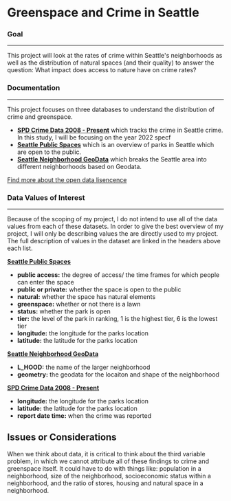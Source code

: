 # Greenspace and Crime in Seattle

### Goal
----
This project will look at the rates of crime within Seattle's neighborhoods as well as the distribution of natural spaces (and their quality) to answer the question: What impact does access to nature have on crime rates? 

### Documentation 
----
This project focuses on three databases to understand the distribution of crime and greenspace. 

- [**SPD Crime Data 2008 - Present**](https://data.seattle.gov/Public-Safety/SPD-Crime-Data-2008-Present/tazs-3rd5) which tracks the crime in Seattle crime. In this study, I will be focusing on the year 2022 specf 
- [**Seattle Public Spaces**](https://data-seattlecitygis.opendata.arcgis.com/datasets/SeattleCityGIS::publicspaceseattle-entrypts/explore?location=47.611555%2C-122.355840%2C11.46) which is an overview of parks in Seattle which are open to the public. 
- [**Seattle Neighborhood GeoData**](https://data-seattlecitygis.opendata.arcgis.com/datasets/SeattleCityGIS::city-clerk-neighborhoods/about) which breaks the Seattle area into different neighborhoods based on Geodata. 

[Find more about the open data lisencence](https://www.seattle.gov/tech/initiatives/open-data)

### Data Values of Interest 
----
Because of the scoping of my project, I do not intend to use all of the data values from each of these datasets. In order to give the best overview of my project, I will only be describing values the are directly used to my project. The full description of values in the dataset are  linked in the headers above each list. 

[**Seattle Public Spaces**](https://data-seattlecitygis.opendata.arcgis.com/maps/SeattleCityGIS::public-and-open-spaces-in-seattle-1/about)
- **public access:** the degree of access/ the time frames for which people can enter the space
- **public or private:** whether the space is open to the public
- **natural:** whether the space has natural elements
- **greenspace:** whether or not there is a lawn
- **status:** whether the park is open
- **tier:** the level of the park in ranking, 1 is the highest tier, 6 is the lowest tier
- **longitude:** the longitude for the parks location
- **latitude:** the latitude for the parks location 

[**Seattle Neighborhood GeoData**](https://data-seattlecitygis.opendata.arcgis.com/datasets/SeattleCityGIS::city-clerk-neighborhoods/about) 
- **L_HOOD:** the name of the larger neighborhood
- **geometry:** the geodata for the locaiton and shape of the neighborhood 

[**SPD Crime Data 2008 - Present**](https://data.seattle.gov/Public-Safety/SPD-Crime-Data-2008-Present/tazs-3rd5)
- **longitude:** the longitude for the parks location
- **latitude:** the latitude for the parks location 
- **report date time:** when the crime was reported

## Issues or Considerations 
When we think about data, it is critical to think about the third variable problem, in which we cannot attribute all of these findings to crime and greenspace itself. It could have to do with things like: population in a neighborhood, size of the neighborhood, socioeconomic status within a neighborhood, and the ratio of stores, housing and natural space in a neighborhood. 
